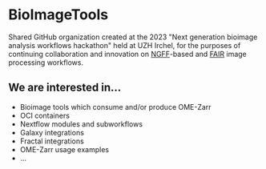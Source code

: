 # BioImageTools

Shared GitHub organization created at the 2023 "Next generation bioimage analysis workflows hackathon" held at UZH Irchel, 
for the purposes of continuing collaboration and innovation on [NGFF](https://www.nature.com/articles/s41592-021-01326-w)-based and [FAIR](https://www.go-fair.org/fair-principles/) image processing workflows. 

## We are interested in...
* Bioimage tools which consume and/or produce OME-Zarr
* OCI containers 
* Nextflow modules and subworkflows
* Galaxy integrations
* Fractal integrations
* OME-Zarr usage examples
* ...
